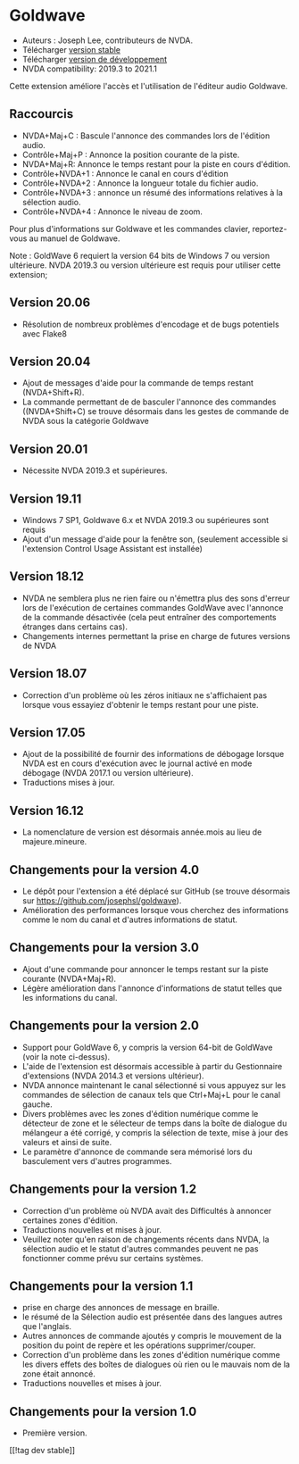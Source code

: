 # Goldwave #

* Auteurs : Joseph Lee, contributeurs de NVDA.
* Télécharger [version stable][1]
* Télécharger [version de développement][2]
* NVDA compatibility: 2019.3 to 2021.1

Cette extension améliore l'accès et l'utilisation de l'éditeur audio
Goldwave.

## Raccourcis ##

* NVDA+Maj+C : Bascule l'annonce des commandes lors de l'édition audio.
* Contrôle+Maj+P : Annonce la position courante de la piste.
* NVDA+Maj+R: Annonce le temps restant pour la piste en cours d'édition.
* Contrôle+NVDA+1 : Annonce le canal en cours d'édition
* Contrôle+NVDA+2 : Annonce la longueur totale du fichier audio.
* Contrôle+NVDA+3 : annonce un résumé des informations relatives à la
  sélection audio.
* Contrôle+NVDA+4 : Annonce le niveau de zoom.

Pour plus d'informations sur Goldwave et les commandes clavier,
reportez-vous au manuel de Goldwave.

Note : GoldWave 6 requiert la version 64 bits de Windows 7 ou version
ultérieure. NVDA 2019.3 ou version ultérieure est requis pour utiliser cette
extension;

## Version 20.06

* Résolution de nombreux problèmes d'encodage et de bugs potentiels avec
  Flake8

## Version 20.04

* Ajout de messages d'aide pour la commande de temps restant (NVDA+Shift+R).
* La commande permettant de de basculer  l'annonce des commandes
  ((NVDA+Shift+C) se trouve désormais dans les gestes de commande de NVDA
  sous la catégorie Goldwave

## Version 20.01

* Nécessite NVDA 2019.3 et supérieures.

## Version 19.11

* Windows 7 SP1, Goldwave 6.x et NVDA 2019.3 ou supérieures sont requis
* Ajout d'un message d'aide pour la fenêtre son, (seulement accessible si
  l'extension Control Usage Assistant est installée)

## Version 18.12

* NVDA ne semblera plus ne rien faire ou n'émettra plus des sons d'erreur
  lors de l'exécution de certaines commandes GoldWave avec l'annonce de la
  commande désactivée (cela peut entraîner des comportements étranges dans
  certains cas).
* Changements internes permettant la prise en charge de futures versions de
  NVDA

## Version 18.07

* Correction d'un problème où les zéros initiaux ne s'affichaient pas
  lorsque vous essayiez d'obtenir le temps restant pour une piste.

## Version 17.05

* Ajout de la possibilité de fournir des informations de débogage lorsque
  NVDA est en cours d'exécution avec le journal activé en mode débogage
  (NVDA 2017.1 ou version ultérieure).
* Traductions mises à jour.

## Version 16.12

* La nomenclature de version est désormais année.mois au lieu de
  majeure.mineure.

## Changements pour la version 4.0

* Le dépôt pour l'extension a été déplacé sur GitHub (se trouve désormais
  sur https://github.com/josephsl/goldwave).
* Amélioration des performances lorsque vous cherchez des informations comme
  le nom du canal et d'autres informations de statut.

## Changements pour la version 3.0

* Ajout d'une commande pour annoncer le temps restant sur la piste courante
  (NVDA+Maj+R).
* Légère amélioration dans l'annonce d'informations de statut  telles que
  les informations du canal.

## Changements pour la version 2.0

* Support pour GoldWave 6, y compris la version 64-bit de GoldWave (voir la
  note ci-dessus).
* L'aide de l'extension est désormais accessible à partir du Gestionnaire
  d'extensions (NVDA 2014.3 et versions ultérieur).
* NVDA annonce maintenant le canal sélectionné si vous appuyez sur les
  commandes de sélection de canaux tels que Ctrl+Maj+L pour le canal gauche.
* Divers problèmes avec les zones d'édition numérique comme le détecteur de
  zone et le sélecteur de temps dans la boîte de dialogue du mélangeur a été
  corrigé, y compris la sélection de texte, mise à jour des valeurs et ainsi
  de suite.
* Le paramètre d'annonce de commande sera mémorisé lors du basculement vers
  d'autres programmes.

## Changements pour la version 1.2

* Correction d'un problème où NVDA avait des Difficultés à annoncer
  certaines zones d'édition.
* Traductions nouvelles et mises à jour.
* Veuillez noter qu'en raison de changements récents dans NVDA, la sélection
  audio et le statut d'autres commandes peuvent ne pas fonctionner comme
  prévu sur certains systèmes.

## Changements pour la version 1.1

* prise en charge des annonces de message en braille.
* le résumé de la Sélection audio est présentée dans des langues autres que
  l'anglais.
* Autres annonces de commande ajoutés y compris le mouvement de la position
  du point de repère et les opérations supprimer/couper.
* Correction d'un problème dans les zones d'édition numérique comme les
  divers effets  des boîtes de dialogues où rien ou le mauvais nom de la
  zone était annoncé.
* Traductions nouvelles et mises à jour.

## Changements pour la version 1.0

* Première version.

[[!tag dev stable]]

[1]: https://addons.nvda-project.org/files/get.php?file=gwv

[2]: https://addons.nvda-project.org/files/get.php?file=gwv-dev
